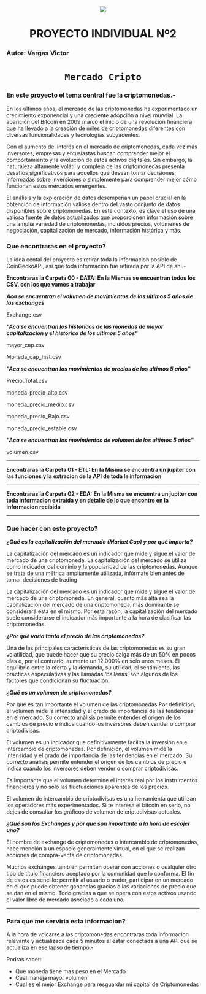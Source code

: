 <p align='center'>
<img src ="https://d31uz8lwfmyn8g.cloudfront.net/Assets/logo-henry-white-lg.png">
<p>

<h1 align='center'>
 <b>PROYECTO INDIVIDUAL Nº2</b>

</h1>

### **Autor: Vargas Victor**

# <h1 align="center">**`Mercado Cripto`**</h1>
 
### **En este proyecto el tema central fue la criptomonedas.-**

En los últimos años, el mercado de las criptomonedas ha experimentado un crecimiento exponencial y una creciente adopción a nivel mundial. La aparición del Bitcoin en 2009 marcó el inicio de una revolución financiera que ha llevado a la creación de miles de criptomonedas diferentes con diversas funcionalidades y tecnologías subyacentes.

Con el aumento del interés en el mercado de criptomonedas, cada vez más inversores, empresas y entusiastas buscan comprender mejor el comportamiento y la evolución de estos activos digitales. Sin embargo, la naturaleza altamente volátil y compleja de las criptomonedas presenta desafíos significativos para aquellos que desean tomar decisiones informadas sobre inversiones o simplemente para comprender mejor cómo funcionan estos mercados emergentes.

El análisis y la exploración de datos desempeñan un papel crucial en la obtención de información valiosa dentro del vasto conjunto de datos disponibles sobre criptomonedas. En este contexto, es clave el uso de una valiosa fuente de datos actualizados que proporcionen información sobre una amplia variedad de criptomonedas, incluidos precios, volúmenes de negociación, capitalización de mercado, información histórica y más.

### **Que encontraras en el proyecto?**

La idea cental del proyecto es retirar toda la informacion posible de CoinGeckoAPI, asi que toda informacion fue retirada por la API de ahi.-

**Encontraras la Carpeta 00 - DATA: En la Mismas se encuentran todos los CSV, con los que vamos a trabajar**


***Aca se encuentran el volumen de movimientos de los ultimos 5 años de las exchanges***


Exchange.csv


***"Aca se encuentran los historicos de las monedas de mayor capitalizacion y el historico de los ultimos 5 años"***

mayor_cap.csv

Moneda_cap_hist.csv

***"Aca se encuentran los movimientos de precios  de los ultimos 5 años"***

Precio_Total.csv

moneda_precio_alto.csv

moneda_precio_medio.csv

moneda_precio_Bajo.csv

moneda_precio_estable.csv


***"Aca se encuentran los movimientos de volumen de los ultimos 5 años"***

volumen.csv


--------------------------------------------------------------------------------------------------------------



**Encontraras la Carpeta 01 - ETL: En la Misma se encuentra un jupiter con las funciones y la extracion de la API de toda la informacion**

--------------------------------------------------------------------------------------------------------------


**Encontraras la Carpeta 02 - EDA: En la Misma se encuentra un jupiter con toda informacion extraida y en detalle de lo que encontre en la informacion recibida**

---------------------------------------------------------------------------------------------------------------

### **Que hacer con este proyecto?**

***¿Qué es la capitalización del mercado (Market Cap) y por qué importa?***

La capitalización del mercado es un indicador que mide y sigue el valor de mercado de una criptomoneda.
La capitalización del mercado se utiliza como indicador del dominio y la popularidad de las criptomonedas.
Aunque se trata de una métrica ampliamente utilizada, infórmate bien antes de tomar decisiones de trading


La capitalización del mercado es un indicador que mide y sigue el valor de mercado de una criptomoneda. En general, cuanto más alta sea la capitalización del mercado de una criptomoneda, más dominante se considerará esta en el mismo. Por esta razón, la capitalización del mercado suele considerarse el indicador más importante a la hora de clasificar las criptomonedas.


***¿Por qué varía tanto el precio de las criptomonedas?***

Una de las principales características de las criptomonedas es su gran volatilidad, que puede hacer que su precio caiga más de un 50% en pocos días o, por el contrario, aumente un 12.000% en solo unos meses. El equilibrio entre la oferta y la demanda, su utilidad, el sentimiento, las prácticas especulativas y las llamadas ‘ballenas’ son algunos de los factores que condicionan su fluctuación.


***¿Qué es un volumen de criptomonedas?***

Por qué es tan importante el volumen de las criptomonedas
Por definición, el volumen mide la intensidad y el grado de importancia de las tendencias en el mercado. Su correcto análisis permite entender el origen de los cambios de precio e indica cuándo los inversores deben vender o comprar criptodivisas.

El volumen es un indicador que definitivamente facilita la inversión en el intercambio de criptomonedas. Por definición, el volumen mide la intensidad y el grado de importancia de las tendencias en el mercado. Su correcto análisis permite entender el origen de los cambios de precio e indica cuándo los inversores deben vender o comprar criptodivisas.

Es importante que el volumen determine el interés real por los instrumentos financieros y no sólo las fluctuaciones aparentes de los precios.

El volumen de intercambio de criptodivisas es una herramienta que utilizan los operadores más experimentados. Si te interesa el bitcoin en serio, no dejes de consultar los gráficos de volumen de criptodivisas actuales.


***¿Qué son los Exchanges y por que son importante a la hora de escojer uno?***

El nombre de exchange de criptomonedas o intercambio de criptomonedas, hace mención a un espacio generalmente virtual, en el que se realizan acciones de compra-venta de criptomonedas.

Muchos exchanges también permiten operar con acciones o cualquier otro tipo de título financiero aceptado por la comunidad que lo conforma. El fin de estos es sencillo: permitir al usuario o trader, participar en un mercado en el que puede obtener ganancias gracias a las variaciones de precio que se dan en el mismo. Todo gracias a que se opera con estos activos usando el valor libre de mercado asociado a cada uno.


----------------------------------------------------------------------------------------------------------------

### Para que me serviria esta informacion?


A la hora de volcarse a las criptomonedas encontraras toda informacion relevante y actualizada cada 5 minutos al estar conectada a una API que se actualiza en ese lapso de tiempo.-

Podras saber: 
* Que moneda tiene mas peso en el Mercado
* Cual maneja mayor volumen
* Cual es el mejor Exchange para resguardar mi capital de Criptomonedas